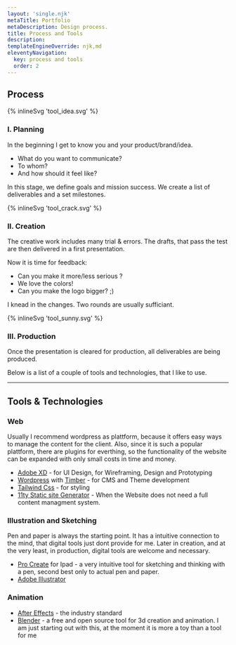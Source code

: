 ```yaml
---
layout: 'single.njk'
metaTitle: Portfolio
metaDescription: Design process.
title: Process and Tools
description:
templateEngineOverride: njk,md
eleventyNavigation:
  key: process and tools
  order: 2
---
```

## Process

<div class="grid grid-cols-1 lg:grid-cols-3 gap-8">
  <div id="idea">
    <div class="mx-auto mb-12 w-48 h-48 text-purple-600 dark:text-purple-500">
      {% inlineSvg 'tool_idea.svg' %}
    </div>
  
### I. Planning
In the beginning I get to know you and your product/brand/idea.
- What do you want to communicate?
- To whom?
- And how should it feel like?
  
In this stage, we define goals and mission success. We create a list of deliverables and a set milestones. 

  </div>
  <div id="crack">
    <div class="mx-auto mb-12 w-48 h-48 text-purple-600 dark:text-purple-500">
      {% inlineSvg 'tool_crack.svg' %}
    </div>


### II. Creation
The creative work includes many trial & errors. The drafts, that pass the test are then delivered in a first presentation.

Now it is time for feedback:
- Can you make it more/less serious ?
- We love the colors!
- Can you make the logo bigger? ;)

I knead in the changes. Two rounds are usually sufficiant.


  </div>
  <div id="sunny">
    <div class="mx-auto mb-12 w-48 h-48 text-purple-600 dark:text-purple-500">
      {% inlineSvg 'tool_sunny.svg' %}
    </div>

### III. Production
Once the presentation is cleared for production, all deliverables are being produced.
   
Below is a list of a couple of tools and technologies, that I like to use.

  </div>
</div>


---

## Tools & Technologies

### Web
Usually I recommend wordpress as plattform, because it offers easy ways to manage the content for the client. Also, since it is such a popular plattform, there are plugins for everthing, so the functionality of the website can be expanded with only small costs in time and money.

- [Adobe XD](https://www.adobe.com/de/products/xd.html)  - for UI Design, for Wireframing, Design and Prototyping
- [Wordpress](https://www.wordpress.org) with [Timber](https://upstatement.com/timber/) - for CMS and Theme development
- [Tailwind Css](https://tailwindcss.com/) - for styling
- [11ty Static site Generator](https://www.11ty.dev/) - When the Website does not need a full content managment system.

### Illustration and Sketching
Pen and paper is always the starting point. It has a intuitive connection to the mind, that digital tools just dont provide for me. Later in creation, and at the very least, in production, digital tools are welcome and necessary.

- [Pro Create](https://procreate.art/) for Ipad - a very intuitive tool for sketching and thinking with a pen, second best only to actual pen and paper.
- [Adobe Illustrator](https://www.adobe.com/de/products/illustrator.html/) 

### Animation
- [After Effects](https://www.adobe.com/de/products/aftereffects.html) - the industry standard
- [Blender](https://www.blender.org/) - a free and open source tool for 3d creation and animation. I am just starting out with this, at the moment it is more a toy than a tool for me
